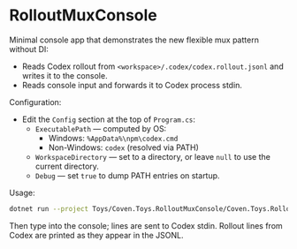 # RolloutMuxConsole

Minimal console app that demonstrates the new flexible mux pattern without DI:

- Reads Codex rollout from `<workspace>/.codex/codex.rollout.jsonl` and writes it to the console.
- Reads console input and forwards it to Codex process stdin.

Configuration:

- Edit the `Config` section at the top of `Program.cs`:
  - `ExecutablePath` — computed by OS:
    - Windows: `%AppData%\npm\codex.cmd`
    - Non-Windows: `codex` (resolved via PATH)
  - `WorkspaceDirectory` — set to a directory, or leave `null` to use the current directory.
  - `Debug` — set `true` to dump PATH entries on startup.

Usage:

```bash
dotnet run --project Toys/Coven.Toys.RolloutMuxConsole/Coven.Toys.RolloutMuxConsole.csproj
```

Then type into the console; lines are sent to Codex stdin. Rollout lines from Codex are printed as they appear in the JSONL.
